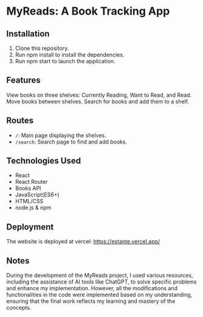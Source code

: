 # MyReads: A Book Tracking App

## Installation
1. Clone this repository.
2. Run npm install to install the dependencies.
3. Run npm start to launch the application.
   
## Features
View books on three shelves: Currently Reading, Want to Read, and Read.
Move books between shelves.
Search for books and add them to a shelf.

## Routes
- `/`: Main page displaying the shelves.
- `/search`: Search page to find and add books.
  
## Technologies Used
- React
- React Router
- Books API
- JavaScript(ES6+)
- HTML/CSS
- node.js & npm

## Deployment
The website is deployed at vercel: https://estante.vercel.app/

## Notes
During the development of the MyReads project, I used various resources, including the assistance of AI tools like ChatGPT, to solve specific problems and enhance my implementation. However, all the modifications and functionalities in the code were implemented based on my understanding, ensuring that the final work reflects my learning and mastery of the concepts.
  
